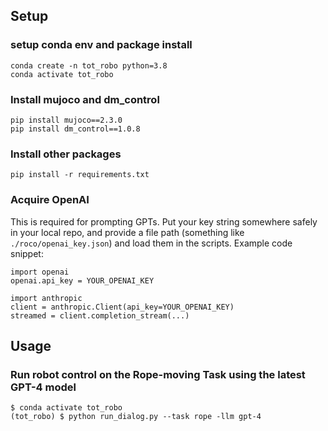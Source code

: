 
## Setup
### setup conda env and package install
```
conda create -n tot_robo python=3.8 
conda activate tot_robo
```
### Install mujoco and dm_control 
```
pip install mujoco==2.3.0
pip install dm_control==1.0.8 
```

### Install other packages
```
pip install -r requirements.txt
```

### Acquire OpenAI
This is required for prompting GPTs. Put your key string somewhere safely in your local repo, and provide a file path (something like `./roco/openai_key.json`) and load them in the scripts. Example code snippet:
```
import openai  
openai.api_key = YOUR_OPENAI_KEY

import anthropic
client = anthropic.Client(api_key=YOUR_OPENAI_KEY)
streamed = client.completion_stream(...)  
```

## Usage 
### Run robot control on the Rope-moving Task using the latest GPT-4 model
```
$ conda activate tot_robo
(tot_robo) $ python run_dialog.py --task rope -llm gpt-4
```
